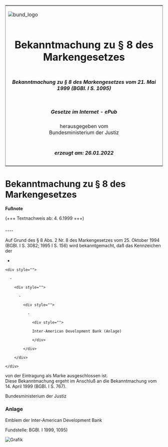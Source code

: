<span id="DECKBLATT.html"></span>

<table border="0" frame="border" width="100%">

<tr valign="top">

<td align="left">

![bund\_logo](BfJ_2021_Web_de_de.gif)

</td>

<td align="right">

 

</td>

</tr>

<tr align="center" valign="middle">

<td colspan="2">

# Bekanntmachung zu § 8 des Markengesetzes

</td>

</tr>

<tr align="center" valign="middle">

<td colspan="2">

##### Bekanntmachung zu § 8 des Markengesetzes vom 21. Mai 1999 (BGBl. I S. 1095)

</td>

</tr>

<tr align="center" valign="middle">

<td colspan="2">

  
  

##### Gesetze im Internet - ePub  
  
herausgegeben vom  
Bundesministerium der Justiz

</td>

</tr>

<tr align="center" valign="bottom">

<td colspan="2">

  
  

##### erzeugt am: 26.01.2022

</td>

</tr>

</table>

<span id="BJNR109500999.html"></span>

# Bekanntmachung zu § 8 des Markengesetzes

<div>

  
**Fußnote**

<div class="jnhtml">

<div>

<div class="jurAbsatz">

(+++ Textnachweis ab: 4. 6.1999 +++)

</div>

</div>

</div>

</div>

<span id="BJNR109500999BJNE000100320.html"></span>

###   
\----

<div>

<div class="jnhtml">

<div>

<div class="jurAbsatz">

Auf Grund des § 8 Abs. 2 Nr. 8 des Markengesetzes vom 25. Oktober 1994
(BGBl. I S. 3082; 1995 I S. 156) wird bekanntgemacht, daß das
Kennzeichen der

  - 
    
    <div style="">
    
      - 
        
        <div style="">
        
          - 
            
            <div style="">
            
              - 
                
                <div style="">
                
                Inter-American Development Bank (Anlage)
                
                </div>
            
            </div>
        
        </div>
    
    </div>

von der Eintragung als Marke ausgeschlossen ist.  
Diese Bekanntmachung ergeht im Anschluß an die Bekanntmachung vom 14.
April 1999 (BGBl. I S. 767).

</div>

<div class="jurAbsatz">

Bundesministerium der Justiz

</div>

</div>

</div>

</div>

<span id="BJNR109500999BJNE000200320.html"></span>

### Anlage  
Emblem der Inter-American Development Bank

<div>

<div class="jnhtml">

<div>

<div class="jurAbsatz">

<div class="kommentar_Fundstelle">

Fundstelle: BGBl. I 1999, 1095)

</div>

  
![Grafik](bgbl1_1999_j1095_0010.jpeg)

</div>

</div>

</div>

</div>
